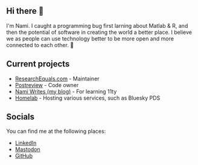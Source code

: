 ## Hi there 👋

<!--
**nsunami/nsunami** is a ✨ _special_ ✨ repository because its `README.md` (this file) appears on your GitHub profile.

Here are some ideas to get you started:

- 🔭 I’m currently working on ...
- 🌱 I’m currently learning ...
- 👯 I’m looking to collaborate on ...
- 🤔 I’m looking for help with ...
- 💬 Ask me about ...
- 📫 How to reach me: ...
- 😄 Pronouns: ...
- ⚡ Fun fact: ...
-->

I'm Nami. I caught a programming bug first larning about Matlab & R, and then the potential of software in creating the world a better place. I believe we as people can use technology better to be more open and more connected to each other. 🫶

## Current projects

- [ResearchEquals.com](https://github.com/libscie/ResearchEquals.com) - Maintainer
- [Postreview](https://github.com/PostReview/postreview-app) - Code owner
- [Nami Writes (my blog)](https://github.com/nsunami/nami-writes) - For learning 11ty
- [Homelab](https://github.com/nsunami/homelab) - Hosting various services, such as Bluesky PDS


## Socials

You can find me at the following places:

- [LinkedIn](https://www.linkedin.com/in/nsunami/)
- [Mastodon](https://akademienl.social/@nsunami)
- [GitHub](https://github.com/nsunami)

